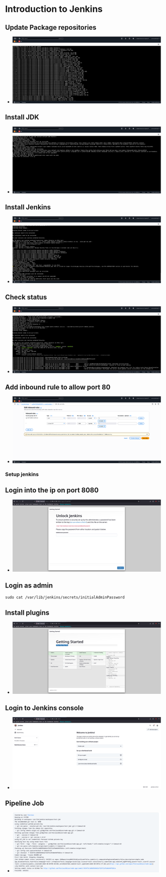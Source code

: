 # **Introduction to Jenkins**

## Update Package repositories

- ![image](img/update-repo.png)

## Install JDK

- ![image](img/install-jdk.png)

## Install Jenkins

- ![image](img/install-jenkins-aws.png)

## Check status

- ![image](img/check-status-jenkins.png)

## Add inbound rule to allow port 80

- ![image](img/inbound-rule.png)

### Setup jenkins

## Login into the ip on port 8080

- ![image](img/access-public-ip.png)

## Login as admin

```
sudo cat /var/lib/jenkins/secrets/initialAdminPassword
```

## Install plugins

- ![image](img/install-plugins.png)

## Login to Jenkins console

- ![image](img/jenkins-dashboard-aws.png)

## Pipeline Job

- ![image](img/pipeline-output.png)

